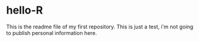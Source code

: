 # hello-R
This is the readme file of my first repository. This is just a test, i'm not going to publish personal information here.
